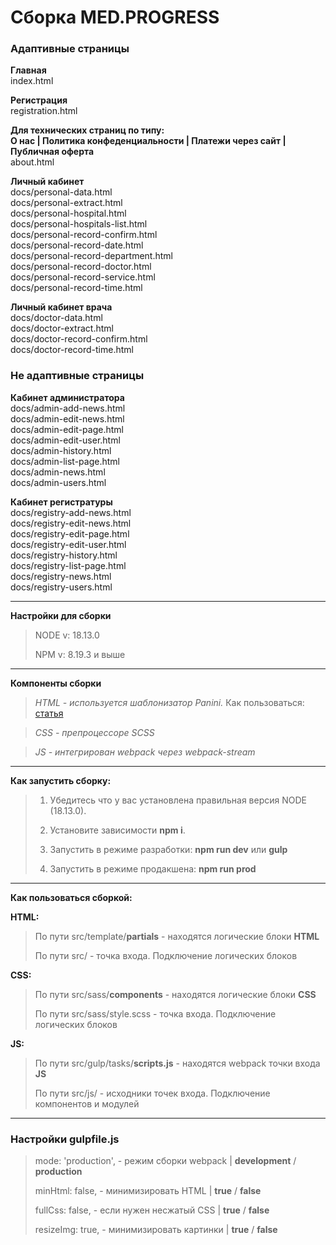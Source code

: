 # Сборка MED.PROGRESS

### Адаптивные страницы

**Главная** <br>
index.html

**Регистрация** <br>
registration.html

**Для технических страниц по типу: <br>О нас | Политика конфеденциальности | Платежи через сайт | Публичная оферта** <br>
about.html

**Личный кабинет** <br>
docs/personal-data.html <br>
docs/personal-extract.html <br>
docs/personal-hospital.html <br>
docs/personal-hospitals-list.html <br>
docs/personal-record-confirm.html <br>
docs/personal-record-date.html <br>
docs/personal-record-department.html <br>
docs/personal-record-doctor.html <br>
docs/personal-record-service.html <br>
docs/personal-record-time.html

**Личный кабинет врача** <br>
docs/doctor-data.html <br>
docs/doctor-extract.html <br>
docs/doctor-record-confirm.html <br>
docs/doctor-record-time.html <br>


### Не адаптивные страницы

**Кабинет администратора** <br>
docs/admin-add-news.html <br>
docs/admin-edit-news.html <br>
docs/admin-edit-page.html <br>
docs/admin-edit-user.html <br>
docs/admin-history.html <br>
docs/admin-list-page.html <br>
docs/admin-news.html <br>
docs/admin-users.html <br>

**Кабинет регистратуры** <br>
docs/registry-add-news.html <br>
docs/registry-edit-news.html <br>
docs/registry-edit-page.html <br>
docs/registry-edit-user.html <br>
docs/registry-history.html <br>
docs/registry-list-page.html <br>
docs/registry-news.html <br>
docs/registry-users.html 

 ***
**Настройки для сборки**

>NODE v: 18.13.0
>
>NPM v: 8.19.3 и выше

***

**Компоненты сборки**

> *HTML - используется шаблонизатор Panini.*
> Как пользоваться: [статья](https://get.foundation/sites/docs/panini.html)

> *CSS - препроцессоре SCSS*

> *JS - интегрирован webpack через webpack-stream*

***

**Как запустить сборку:**

>1) Убедитесь что у вас установлена правильная версия NODE (18.13.0).
>
>2) Установите зависимости **npm i**.
>
>3) Запустить в режиме разработки: **npm run dev** или **gulp**
>
>4) Запустить в режиме продакшена: **npm run prod**

***

**Как пользоваться сборкой:**


**HTML:**

>По пути src/template/**partials** - находятся логические блоки **HTML**
>
>По пути src/ - точка входа. Подключение логических блоков

**CSS:**

>По пути src/sass/**components** - находятся логические блоки **CSS**
>
>По пути src/sass/style.scss - точка входа. Подключение логических блоков

**JS:**

>По пути src/gulp/tasks/**scripts.js** - находятся webpack точки входа **JS**
>
>По пути src/js/ - исходники точек входа. Подключение компонентов и модулей

***

### Настройки gulpfile.js

>mode: 'production', - режим сборки webpack | **development** / **production** 
> 
>minHtml: false, - минимизировать HTML   | **true** / **false**
> 
>fullCss: false, - если нужен несжатый CSS  |  **true** / **false**
> 
>resizeImg: true, - минимизировать картинки | **true** / **false**
